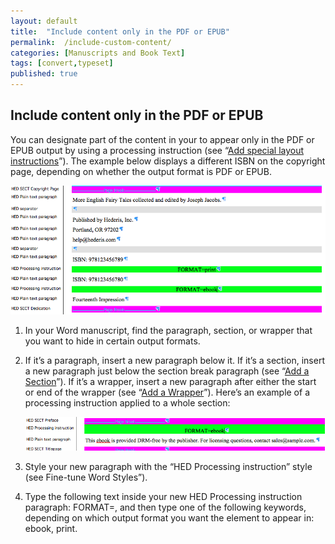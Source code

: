 ```yaml
---
layout: default
title:  "Include content only in the PDF or EPUB"
permalink:  /include-custom-content/
categories: [Manuscripts and Book Text]
tags: [convert,typeset]
published: true
---
```


<section data-type="chapter" class="hsecchapter" data-hederis-type="hsecchapter" id="include-custom-content" data-pi-attrs="id: include-custom-content; data-tags: convert,typeset;" role="doc-chapter" data-tags="convert,typeset" data-author-name=" " data-book-title=" " title="Include content only in the PDF or EPUB"><h1 data-hederis-type="hblkchaptitle" class="hblkchaptitle" id="pYHwKPLkf">Include content only in the PDF or EPUB</h1><p class="hblkp" data-hederis-type="hblkp" id="pJ2zEXEjW">You can designate part of the content in your to appear only in the PDF or EPUB output by using a processing instruction (see &#8220;<a href="{% post_url 2020-07-25-37-Addspeciallayoutinstructions %}" data-hederis-type="hspana" id="prpkPwkI6"><span class="Hyperlink" data-hederis-type="hspnspan" id="pf1XkuDLt">Add special layout instructions</span></a>&#8221;). The example below displays a different ISBN on the copyright page, depending on whether the output format is PDF or EPUB.</p><img data-hederis-type="hblkimg" class="hblkimg" id="pB0zv4R7M" src="/images/customcontent1.png" data-img-src="customcontent1.png"/><ol class="hwprnumlist" data-hederis-type="hwprnumlist" id="pBBEdk5sI"><li class="hblkoli" data-hederis-type="hblkoli" id="liZ9LWajzx"><p class="hblkoli" data-hederis-type="hblklip" id="pyWCFvrDU">In your Word manuscript, find the paragraph, section, or wrapper that you want to hide in certain output formats.</p></li><li class="hblkoli" data-hederis-type="hblkoli" id="liWlZbKgDF"><p class="hblkoli" data-hederis-type="hblklip" id="pzvBzDTMV">If it&#8217;s a paragraph, insert a new paragraph below it. If it&#8217;s a section, insert a new paragraph just below the section break paragraph (see &#8220;<a href="{% post_url 2020-07-25-19-AddaSection %}" data-hederis-type="hspana" id="pO9BQGEsl"><span class="Hyperlink" data-hederis-type="hspnspan" id="pe2m5ABJK">Add a Section</span></a>&#8221;). If it&#8217;s a wrapper, insert a new paragraph after either the start or end of the wrapper (see &#8220;<a href="{% post_url 2020-07-25-18-AddaWrapper %}" data-hederis-type="hspana" id="pnakUoC4X"><span class="Hyperlink" data-hederis-type="hspnspan" id="pxCOiDAwn">Add a Wrapper</span></a>&#8221;). Here&#8217;s an example of a processing instruction applied to a whole section:</p><img data-hederis-type="hblkimg" class="hblkimg" id="pUGSS11TJ" src="/images/customcontent2.png" data-img-src="customcontent2.png"/></li><li class="hblkoli" data-hederis-type="hblkoli" id="liLvhq2TRz"><p class="hblkoli" data-hederis-type="hblklip" id="pqqlVuHK6">Style your new paragraph with the &#8220;HED Processing instruction&#8221; style (see Fine-tune Word Styles&#8221;).</p></li><li class="hblkoli" data-hederis-type="hblkoli" id="liMcvf1WcQ"><p class="hblkoli" data-hederis-type="hblklip" id="pSnkuSp1a">Type the following text inside your new HED Processing instruction paragraph: FORMAT=, and then type one of the following keywords, depending on which output format you want the element to appear in: ebook, print.</p></li></ol></section>